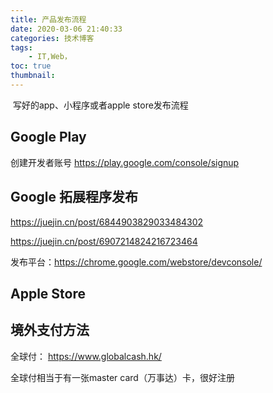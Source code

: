 ```yaml
---
title: 产品发布流程
date: 2020-03-06 21:40:33
categories: 技术博客
tags:
    - IT,Web，
toc: true
thumbnail: 
---
```


​	写好的app、小程序或者apple store发布流程

<!--more-->

## Google Play

创建开发者账号 https://play.google.com/console/signup

## Google 拓展程序发布

https://juejin.cn/post/6844903829033484302

https://juejin.cn/post/6907214824216723464

发布平台：https://chrome.google.com/webstore/devconsole/

## Apple Store



## 境外支付方法

全球付： https://www.globalcash.hk/

全球付相当于有一张master card（万事达）卡，很好注册


